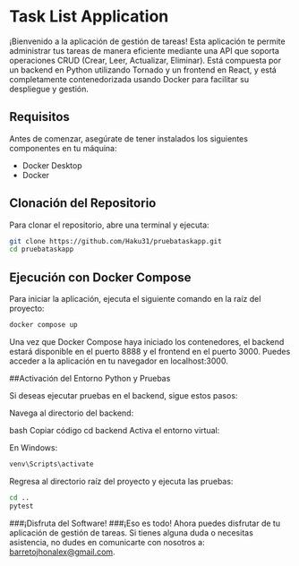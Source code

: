 # Task List Application

¡Bienvenido a la aplicación de gestión de tareas! Esta aplicación te permite administrar tus tareas de manera eficiente mediante una API que soporta operaciones CRUD (Crear, Leer, Actualizar, Eliminar). Está compuesta por un backend en Python utilizando Tornado y un frontend en React, y está completamente contenedorizada usando Docker para facilitar su despliegue y gestión.

## Requisitos

Antes de comenzar, asegúrate de tener instalados los siguientes componentes en tu máquina:

- Docker Desktop
- Docker

## Clonación del Repositorio

Para clonar el repositorio, abre una terminal y ejecuta:

```bash
git clone https://github.com/Haku31/pruebataskapp.git
cd pruebataskapp
```

## Ejecución con Docker Compose

Para iniciar la aplicación, ejecuta el siguiente comando en la raíz del proyecto:

```bash
docker compose up
```

Una vez que Docker Compose haya iniciado los contenedores, el backend estará disponible en el puerto 8888 y el frontend en el puerto 3000. Puedes acceder a la aplicación en tu navegador en localhost:3000.

##Activación del Entorno Python y Pruebas

Si deseas ejecutar pruebas en el backend, sigue estos pasos:

Navega al directorio del backend:

bash
Copiar código
cd backend
Activa el entorno virtual:

En Windows:

```bash
venv\Scripts\activate
```
Regresa al directorio raíz del proyecto y ejecuta las pruebas:

```bash
cd ..
pytest
```
###¡Disfruta del Software!
###¡Eso es todo! Ahora puedes disfrutar de tu aplicación de gestión de tareas. Si tienes alguna duda o necesitas asistencia, no dudes en comunicarte con nosotros a: barretojhonalex@gmail.com.



